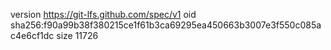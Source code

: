 version https://git-lfs.github.com/spec/v1
oid sha256:f90a99b38f380215ce1f61b3ca69295ea450663b3007e3f550c085ac4e6cf1dc
size 11726
